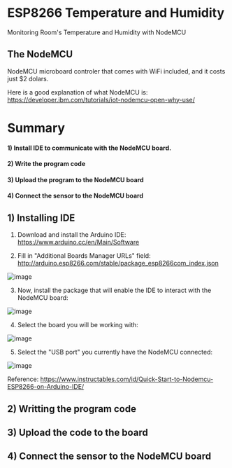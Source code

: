 # ESP8266 Temperature and Humidity
Monitoring Room's Temperature and Humidity with NodeMCU

## The NodeMCU
NodeMCU microboard controler that comes with WiFi included, and it costs just $2 dolars.

Here is a good explanation of what NodeMCU is: https://developer.ibm.com/tutorials/iot-nodemcu-open-why-use/

# Summary
#### 1) Install IDE to communicate with the NodeMCU board.
#### 2) Write the program code
#### 3) Upload the program to the NodeMCU board
#### 4) Connect the sensor to the NodeMCU board
    
    
## 1) Installing IDE

1) Download and install the Arduino IDE: https://www.arduino.cc/en/Main/Software

2) Fill in "Additional Boards Manager URLs" field:
  http://arduino.esp8266.com/stable/package_esp8266com_index.json
  
  ![image](https://user-images.githubusercontent.com/2295468/60393529-3b0ac900-9aed-11e9-9e62-f122619368c1.png)

3) Now, install the package that will enable the IDE to interact with the NodeMCU board:

  ![image](https://user-images.githubusercontent.com/2295468/60393545-74433900-9aed-11e9-92ca-85a10812253a.png)

4) Select the board you will be working with:

  ![image](https://user-images.githubusercontent.com/2295468/60393553-a6ed3180-9aed-11e9-91b3-cef0aacd336c.png)

5) Select the "USB port" you currently have the NodeMCU connected:

  ![image](https://user-images.githubusercontent.com/2295468/60393562-cc7a3b00-9aed-11e9-9167-84c176cc474c.png)

Reference: https://www.instructables.com/id/Quick-Start-to-Nodemcu-ESP8266-on-Arduino-IDE/ 




## 2) Writting the program code

## 3) Upload the code to the board

## 4) Connect the sensor to the NodeMCU board
